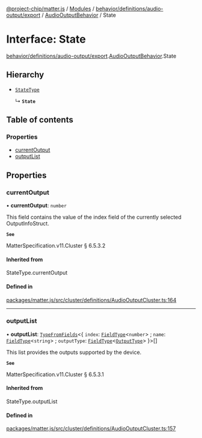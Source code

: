 [@project-chip/matter.js](../README.md) / [Modules](../modules.md) / [behavior/definitions/audio-output/export](../modules/behavior_definitions_audio_output_export.md) / [AudioOutputBehavior](../modules/behavior_definitions_audio_output_export.AudioOutputBehavior.md) / State

# Interface: State

[behavior/definitions/audio-output/export](../modules/behavior_definitions_audio_output_export.md).[AudioOutputBehavior](../modules/behavior_definitions_audio_output_export.AudioOutputBehavior.md).State

## Hierarchy

- [`StateType`](../modules/behavior_definitions_audio_output_export._internal_.md#statetype)

  ↳ **`State`**

## Table of contents

### Properties

- [currentOutput](behavior_definitions_audio_output_export.AudioOutputBehavior.State.md#currentoutput)
- [outputList](behavior_definitions_audio_output_export.AudioOutputBehavior.State.md#outputlist)

## Properties

### currentOutput

• **currentOutput**: `number`

This field contains the value of the index field of the currently selected OutputInfoStruct.

**`See`**

MatterSpecification.v11.Cluster § 6.5.3.2

#### Inherited from

StateType.currentOutput

#### Defined in

[packages/matter.js/src/cluster/definitions/AudioOutputCluster.ts:164](https://github.com/project-chip/matter.js/blob/c0d55745d5279e16fdfaa7d2c564daa31e19c627/packages/matter.js/src/cluster/definitions/AudioOutputCluster.ts#L164)

___

### outputList

• **outputList**: [`TypeFromFields`](../modules/tlv_export.md#typefromfields)\<\{ `index`: [`FieldType`](tlv_export.FieldType.md)\<`number`\> ; `name`: [`FieldType`](tlv_export.FieldType.md)\<`string`\> ; `outputType`: [`FieldType`](tlv_export.FieldType.md)\<[`OutputType`](../enums/cluster_export.AudioOutput.OutputType.md)\>  }\>[]

This list provides the outputs supported by the device.

**`See`**

MatterSpecification.v11.Cluster § 6.5.3.1

#### Inherited from

StateType.outputList

#### Defined in

[packages/matter.js/src/cluster/definitions/AudioOutputCluster.ts:157](https://github.com/project-chip/matter.js/blob/c0d55745d5279e16fdfaa7d2c564daa31e19c627/packages/matter.js/src/cluster/definitions/AudioOutputCluster.ts#L157)
